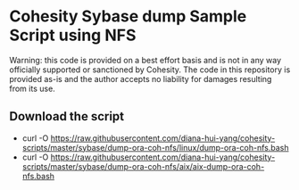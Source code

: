 # Cohesity Sybase dump Sample Script using NFS

Warning: this code is provided on a best effort basis and is not in any way officially supported or sanctioned by Cohesity. The code in this repository is provided as-is and the author accepts no liability for damages resulting from its use.

## Download the script

- curl -O https://raw.githubusercontent.com/diana-hui-yang/cohesity-scripts/master/sybase/dump-ora-coh-nfs/linux/dump-ora-coh-nfs.bash
- curl -O https://raw.githubusercontent.com/diana-hui-yang/cohesity-scripts/master/sybase/dump-ora-coh-nfs/aix/aix-dump-ora-coh-nfs.bash
